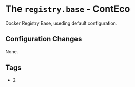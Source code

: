 # The `registry.base` - ContEco

Docker Registry Base, useding default configuration.

## Configuration Changes

None.

## Tags

* 2
